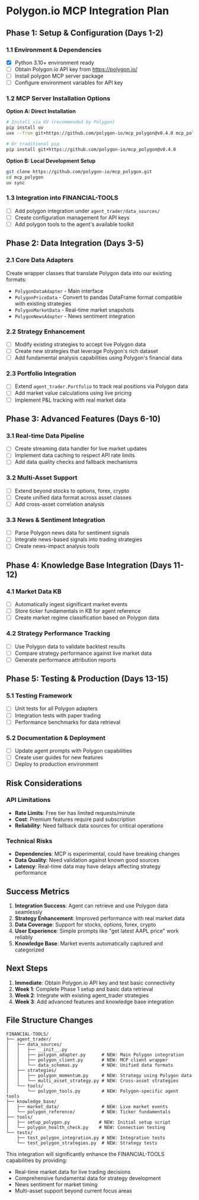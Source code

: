 # Polygon.io MCP Integration Plan

## Phase 1: Setup & Configuration (Days 1-2)

### 1.1 Environment & Dependencies
- [x] Python 3.10+ environment ready
- [ ] Obtain Polygon.io API key from https://polygon.io/
- [ ] Install polygon MCP server package
- [ ] Configure environment variables for API key

### 1.2 MCP Server Installation Options
**Option A: Direct Installation**
```bash
# Install via UV (recommended by Polygon)
pip install uv
uvx --from git+https://github.com/polygon-io/mcp_polygon@v0.4.0 mcp_polygon

# Or traditional pip
pip install git+https://github.com/polygon-io/mcp_polygon@v0.4.0
```

**Option B: Local Development Setup**
```bash
git clone https://github.com/polygon-io/mcp_polygon.git
cd mcp_polygon
uv sync
```

### 1.3 Integration into FINANCIAL-TOOLS
- [ ] Add polygon integration under `agent_trader/data_sources/`
- [ ] Create configuration management for API keys
- [ ] Add polygon tools to the agent's available toolkit

## Phase 2: Data Integration (Days 3-5)

### 2.1 Core Data Adapters
Create wrapper classes that translate Polygon data into our existing formats:

- `PolygonDataAdapter` - Main interface
- `PolygonPriceData` - Convert to pandas DataFrame format compatible with existing strategies
- `PolygonMarketData` - Real-time market snapshots
- `PolygonNewsAdapter` - News sentiment integration

### 2.2 Strategy Enhancement
- [ ] Modify existing strategies to accept live Polygon data
- [ ] Create new strategies that leverage Polygon's rich dataset
- [ ] Add fundamental analysis capabilities using Polygon's financial data

### 2.3 Portfolio Integration
- [ ] Extend `agent_trader.Portfolio` to track real positions via Polygon data
- [ ] Add market value calculations using live pricing
- [ ] Implement P&L tracking with real market data

## Phase 3: Advanced Features (Days 6-10)

### 3.1 Real-time Data Pipeline
- [ ] Create streaming data handler for live market updates
- [ ] Implement data caching to respect API rate limits
- [ ] Add data quality checks and fallback mechanisms

### 3.2 Multi-Asset Support
- [ ] Extend beyond stocks to options, forex, crypto
- [ ] Create unified data format across asset classes
- [ ] Add cross-asset correlation analysis

### 3.3 News & Sentiment Integration
- [ ] Parse Polygon news data for sentiment signals
- [ ] Integrate news-based signals into trading strategies
- [ ] Create news-impact analysis tools

## Phase 4: Knowledge Base Integration (Days 11-12)

### 4.1 Market Data KB
- [ ] Automatically ingest significant market events
- [ ] Store ticker fundamentals in KB for agent reference
- [ ] Create market regime classification based on Polygon data

### 4.2 Strategy Performance Tracking
- [ ] Use Polygon data to validate backtest results
- [ ] Compare strategy performance against live market data
- [ ] Generate performance attribution reports

## Phase 5: Testing & Production (Days 13-15)

### 5.1 Testing Framework
- [ ] Unit tests for all Polygon adapters
- [ ] Integration tests with paper trading
- [ ] Performance benchmarks for data retrieval

### 5.2 Documentation & Deployment
- [ ] Update agent prompts with Polygon capabilities
- [ ] Create user guides for new features
- [ ] Deploy to production environment

## Risk Considerations

### API Limitations
- **Rate Limits**: Free tier has limited requests/minute
- **Cost**: Premium features require paid subscription
- **Reliability**: Need fallback data sources for critical operations

### Technical Risks
- **Dependencies**: MCP is experimental, could have breaking changes
- **Data Quality**: Need validation against known good sources
- **Latency**: Real-time data may have delays affecting strategy performance

## Success Metrics

1. **Integration Success**: Agent can retrieve and use Polygon data seamlessly
2. **Strategy Enhancement**: Improved performance with real market data
3. **Data Coverage**: Support for stocks, options, forex, crypto
4. **User Experience**: Simple prompts like "get latest AAPL price" work reliably
5. **Knowledge Base**: Market events automatically captured and categorized

## Next Steps

1. **Immediate**: Obtain Polygon.io API key and test basic connectivity
2. **Week 1**: Complete Phase 1 setup and basic data retrieval
3. **Week 2**: Integrate with existing agent_trader strategies
4. **Week 3**: Add advanced features and knowledge base integration

## File Structure Changes

```
FINANCIAL-TOOLS/
├── agent_trader/
│   ├── data_sources/
│   │   ├── __init__.py
│   │   ├── polygon_adapter.py      # NEW: Main Polygon integration
│   │   ├── polygon_client.py       # NEW: MCP client wrapper
│   │   └── data_schemas.py         # NEW: Unified data formats
│   ├── strategies/
│   │   ├── polygon_momentum.py     # NEW: Strategy using Polygon data
│   │   └── multi_asset_strategy.py # NEW: Cross-asset strategies
│   └── tools/
│       └── polygon_tools.py        # NEW: Polygon-specific agent tools
├── knowledge_base/
│   ├── market_data/                # NEW: Live market events
│   └── polygon_reference/          # NEW: Ticker fundamentals
├── tools/
│   ├── setup_polygon.py           # NEW: Initial setup script
│   └── polygon_health_check.py    # NEW: Connection testing
└── tests/
    ├── test_polygon_integration.py # NEW: Integration tests
    └── test_polygon_strategies.py  # NEW: Strategy tests
```

This integration will significantly enhance the FINANCIAL-TOOLS capabilities by providing:
- Real-time market data for live trading decisions
- Comprehensive fundamental data for strategy development
- News sentiment for market timing
- Multi-asset support beyond current focus areas
